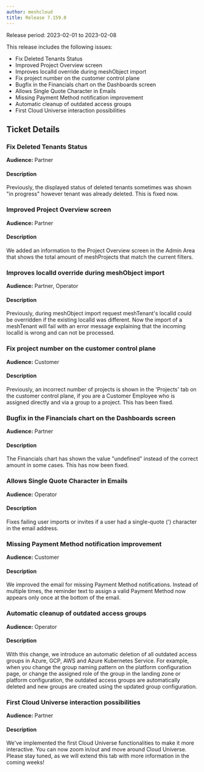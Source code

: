 ```yaml
---
author: meshcloud
title: Release 7.159.0
---
```


Release period: 2023-02-01 to 2023-02-08

This release includes the following issues:
* Fix Deleted Tenants Status
* Improved Project Overview screen
* Improves localId override during meshObject import
* Fix project number on the customer control plane
* Bugfix in the Financials chart on the Dashboards screen
* Allows Single Quote Character in Emails
* Missing Payment Method notification improvement
* Automatic cleanup of outdated access groups
* First Cloud Universe interaction possibilities
<!--truncate-->

## Ticket Details
### Fix Deleted Tenants Status
**Audience:** Partner<br>

#### Description
Previously, the displayed status of deleted tenants sometimes was shown "in progress" however tenant was already deleted. This is fixed now.

### Improved Project Overview screen
**Audience:** Partner<br>

#### Description
We added an information to the Project Overview screen
in the Admin Area that shows the total amount of meshProjects
that match the current filters.

### Improves localId override during meshObject import
**Audience:** Partner, Operator<br>

#### Description
Previously, during meshObject import request meshTenant's localId could be overridden if the existing localId was 
different. Now the import of a meshTenant will fail with an error message explaining that the incoming localId is 
wrong and can not be processed.

### Fix project number on the customer control plane
**Audience:** Customer<br>

#### Description
Previously, an incorrect number of projects is shown in the 'Projects' tab on the customer control plane, if you are a Customer Employee who is assigned directly and via a group to a project. This has been fixed.

### Bugfix in the Financials chart on the Dashboards screen
**Audience:** Partner<br>

#### Description
The Financials chart has shown the value "undefined" instead of the correct
amount in some cases. This has now been fixed.

### Allows Single Quote Character in Emails
**Audience:** Operator<br>

#### Description
Fixes failing user imports or invites if a user had a 
single-quote (') character in the email address.

### Missing Payment Method notification improvement
**Audience:** Customer<br>

#### Description
We improved the email for missing Payment Method notifications.
Instead of multiple times, the reminder text to assign a valid 
Payment Method now appears only once at the bottom of the email.

### Automatic cleanup of outdated access groups
**Audience:** Operator<br>

#### Description
With this change, we introduce an automatic deletion of all outdated access groups in Azure, GCP, AWS and Azure Kubernetes Service. 
For example, when you change the group naming pattern on the platform configuration page, or change 
the assigned role of the group in the landing zone or platform configuration, the outdated access groups are 
automatically deleted and new groups are created using the updated group configuration.

### First Cloud Universe interaction possibilities
**Audience:** Partner<br>

#### Description
We've implemented the first Cloud Universe functionalities to make it more interactive. 
You can now zoom in/out and move around Cloud Universe. Please stay tuned, as we will 
extend this tab with more information in the coming weeks!

